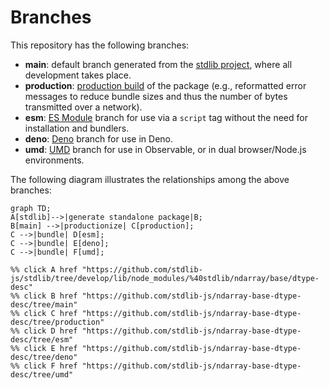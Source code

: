 <!--

@license Apache-2.0

Copyright (c) 2022 The Stdlib Authors.

Licensed under the Apache License, Version 2.0 (the "License");
you may not use this file except in compliance with the License.
You may obtain a copy of the License at

    http://www.apache.org/licenses/LICENSE-2.0

Unless required by applicable law or agreed to in writing, software
distributed under the License is distributed on an "AS IS" BASIS,
WITHOUT WARRANTIES OR CONDITIONS OF ANY KIND, either express or implied.
See the License for the specific language governing permissions and
limitations under the License.

-->

# Branches

This repository has the following branches:

-   **main**: default branch generated from the [stdlib project][stdlib-url], where all development takes place.
-   **production**: [production build][production-url] of the package (e.g., reformatted error messages to reduce bundle sizes and thus the number of bytes transmitted over a network).
-   **esm**: [ES Module][esm-url] branch for use via a `script` tag without the need for installation and bundlers.
-   **deno**: [Deno][deno-url] branch for use in Deno.
-   **umd**: [UMD][umd-url] branch for use in Observable, or in dual browser/Node.js environments.

The following diagram illustrates the relationships among the above branches:

```mermaid
graph TD;
A[stdlib]-->|generate standalone package|B;
B[main] -->|productionize| C[production];
C -->|bundle| D[esm];
C -->|bundle| E[deno];
C -->|bundle| F[umd];

%% click A href "https://github.com/stdlib-js/stdlib/tree/develop/lib/node_modules/%40stdlib/ndarray/base/dtype-desc"
%% click B href "https://github.com/stdlib-js/ndarray-base-dtype-desc/tree/main"
%% click C href "https://github.com/stdlib-js/ndarray-base-dtype-desc/tree/production"
%% click D href "https://github.com/stdlib-js/ndarray-base-dtype-desc/tree/esm"
%% click E href "https://github.com/stdlib-js/ndarray-base-dtype-desc/tree/deno"
%% click F href "https://github.com/stdlib-js/ndarray-base-dtype-desc/tree/umd"
```

[stdlib-url]: https://github.com/stdlib-js/stdlib/tree/develop/lib/node_modules/%40stdlib/ndarray/base/dtype-desc
[production-url]: https://github.com/stdlib-js/ndarray-base-dtype-desc/tree/production
[deno-url]: https://github.com/stdlib-js/ndarray-base-dtype-desc/tree/deno
[umd-url]: https://github.com/stdlib-js/ndarray-base-dtype-desc/tree/umd
[esm-url]: https://github.com/stdlib-js/ndarray-base-dtype-desc/tree/esm